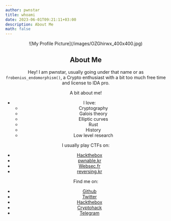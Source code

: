 ```yaml
---
author: pwnstar
title: whoami
date: 2023-06-01T09:21:11+03:00
description: About Me
math: false
---
```

<center>
![My Profile Picture](/images/OZGhirwx_400x400.jpg)
<center>

## About Me

Hey! I am pwnstar, usually going under that name or as ```frobenius_endomorphism()```, a Crypto enthusiast with a bit too much free time and license to IDA pro.

A bit about me!
  - I love:
      - Cryptography
      - Galois theory
      - Elliptic curves
      - Rust
      - History
      - Low level research

I usually play CTFs on:
  - [Hackthebox](https://app.hackthebox.com)
  - [pwnable.kr](https://pwnable.kr/)
  - [Websec.fr](https://websec.fr/)
  - [reversing.kr](https://reversing.kr/)
    
Find me on: 
- [Github](https://github.com/pwnstar11)
- [Twitter](https://twitter.com/pwn0graphy1)
- [Hackthebox](https://app.hackthebox.com/users/1512237)
- [Cryptohack](https://cryptohack.org/user/catmeowcat/)
- [Telegram](https://t.me/sudorm1)